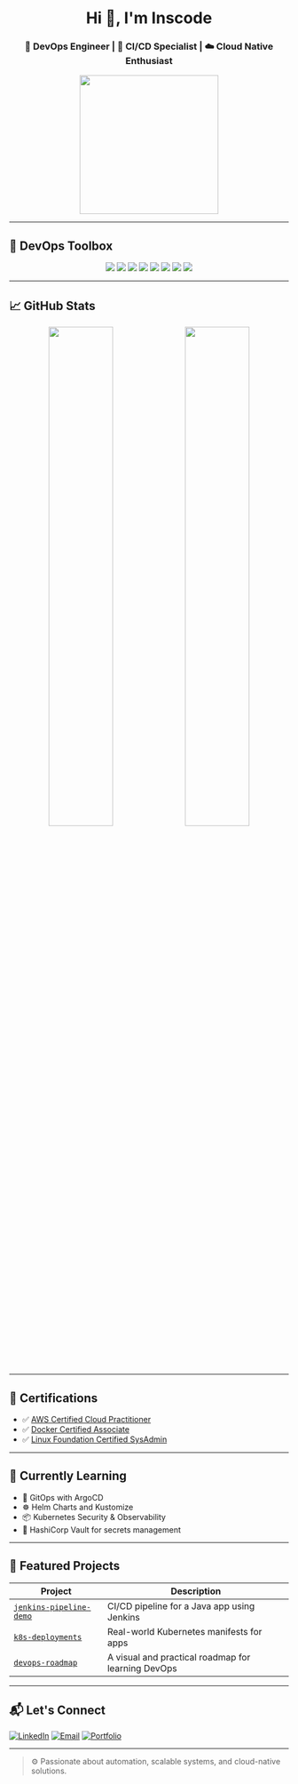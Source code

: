 <h1 align="center">Hi 👋, I'm Inscode</h1>
<h3 align="center">🚀 DevOps Engineer | 🔐 CI/CD Specialist | ☁️ Cloud Native Enthusiast</h3>

<p align="center">
  <img src="https://media.giphy.com/media/LMt9638dO8dftAjtco/giphy.gif" width="250"/>
</p>

---

## 🧰 DevOps Toolbox

<p align="center">
  <img src="https://img.shields.io/badge/-Docker-2496ED?style=flat-square&logo=docker&logoColor=white"/>
  <img src="https://img.shields.io/badge/-Kubernetes-326CE5?style=flat-square&logo=kubernetes&logoColor=white"/>
  <img src="https://img.shields.io/badge/-GitHub%20Actions-2088FF?style=flat-square&logo=github-actions&logoColor=white"/>
  <img src="https://img.shields.io/badge/-Jenkins-D24939?style=flat-square&logo=jenkins&logoColor=white"/>
  <img src="https://img.shields.io/badge/-Ansible-EE0000?style=flat-square&logo=ansible&logoColor=white"/>
  <img src="https://img.shields.io/badge/-Terraform-7B42BC?style=flat-square&logo=terraform&logoColor=white"/>
  <img src="https://img.shields.io/badge/-AWS-232F3E?style=flat-square&logo=amazon-aws"/>
  <img src="https://img.shields.io/badge/-Linux-FCC624?style=flat-square&logo=linux&logoColor=black"/>
</p>

---

## 📈 GitHub Stats

<p align="center">
  <img width="48%" src="https://github-readme-stats.vercel.app/api?username=Inscode&show_icons=true&theme=tokyonight&hide_border=true" />
  <img width="48%" src="https://github-readme-streak-stats.herokuapp.com/?user=Inscode&theme=tokyonight&hide_border=true" />
</p>

---

## 🧠 Certifications

- ✅ [AWS Certified Cloud Practitioner](#)
- ✅ [Docker Certified Associate](#)
- ✅ [Linux Foundation Certified SysAdmin](#)

---

## 🧪 Currently Learning

- 🔧 GitOps with ArgoCD
- ☸️ Helm Charts and Kustomize
- 📦 Kubernetes Security & Observability
- 🔐 HashiCorp Vault for secrets management

---

## 📂 Featured Projects

| Project | Description |
|--------|-------------|
| [`jenkins-pipeline-demo`](https://github.com/Inscode/jenkins-pipeline-demo) | CI/CD pipeline for a Java app using Jenkins |
| [`k8s-deployments`](https://github.com/Inscode/k8s-deployments) | Real-world Kubernetes manifests for apps |
| [`devops-roadmap`](https://github.com/Inscode/devops-roadmap) | A visual and practical roadmap for learning DevOps |

---

## 📬 Let's Connect

[![LinkedIn](https://img.shields.io/badge/-LinkedIn-0A66C2?style=flat-square&logo=linkedin&logoColor=white)](https://linkedin.com/in/YOUR-NAME)
[![Email](https://img.shields.io/badge/-Email-D14836?style=flat-square&logo=gmail&logoColor=white)](mailto:your.email@example.com)
[![Portfolio](https://img.shields.io/badge/-Portfolio-000?style=flat-square&logo=internet-archive&logoColor=white)](https://yourwebsite.com)

---

> ⚙️ Passionate about automation, scalable systems, and cloud-native solutions.

